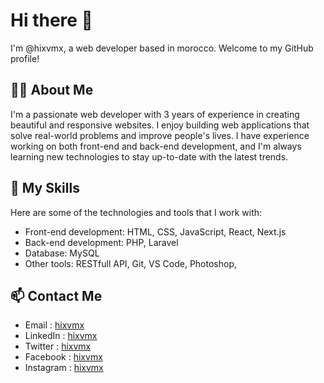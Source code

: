 # Hi there 👋

I'm @hixvmx, a web developer based in morocco. Welcome to my GitHub profile!

## 🙋‍♂️ About Me

I'm a passionate web developer with 3 years of experience in creating beautiful and responsive websites. I enjoy building web applications that solve real-world problems and improve people's lives. I have experience working on both front-end and back-end development, and I'm always learning new technologies to stay up-to-date with the latest trends.

## 🚀 My Skills

Here are some of the technologies and tools that I work with:

- Front-end development: HTML, CSS, JavaScript, React, Next.js
- Back-end development: PHP, Laravel
- Database: MySQL
- Other tools: RESTfull API, Git, VS Code, Photoshop,

## 📫 Contact Me
- Email : [hixvmx](mailto:hixvmx@gmail.com)
- LinkedIn : [hixvmx](https://www.linkedin.com/in/hixvmx/)
- Twitter : [hixvmx](https://twitter.com/hixvmx/)
- Facebook : [hixvmx](https://web.facebook.com/hixvmx/)
- Instagram : [hixvmx](https://instagram.com/hixvmx/)
